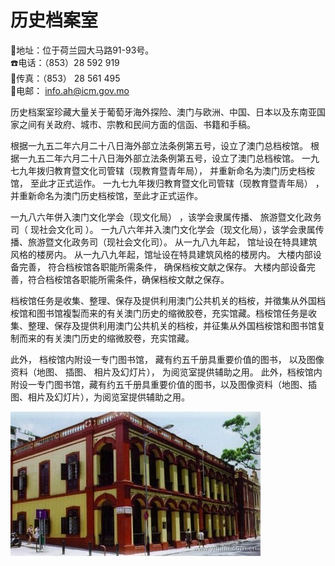 # 历史档案室  
📌地址：位于荷兰园大马路91-93号。   
☎️电话：（853）28 592 919  
📠传真：（853） 28 561 495  
📨电邮： info.ah@icm.gov.mo  
  
历史档案室珍藏大量关于葡萄牙海外探险、澳门与欧洲、中国、日本以及东南亚国家之间有关政府、城市、宗教和民间方面的信函、书籍和手稿。   
  
根据一九五二年六月二十八日海外部立法条例第五号，设立了澳门总档桉馆。  根据一九五二年六月二十八日海外部立法条例第五号，设立了澳门总档桉馆。  一九七九年拨归教育暨文化司管辖（现教育暨青年局）， 并重新命名为澳门历史档桉馆， 至此才正式运作。  一九七九年拨归教育暨文化司管辖（现教育暨青年局） ，并重新命名为澳门历史档桉馆，至此才正式运作。   
  
一九八六年併入澳门文化学会（现文化局） ，该学会隶属传播、 旅游暨文化政务司（ 现社会文化司 ）。  一九八六年并入澳门文化学会（现文化局），该学会隶属传播、旅游暨文化政务司（现社会文化司）。  从一九八九年起， 馆址设在特具建筑风格的楼房内。  从一九八九年起，馆址设在特具建筑风格的楼房内。  大楼内部设备完善， 符合档桉馆各职能所需条件， 确保档桉文献之保存。  大楼内部设备完善，符合档桉馆各职能所需条件，确保档桉文献之保存。   
  
档桉馆任务是收集、整理、保存及提供利用澳门公共机关的档桉，并徵集从外国档桉馆和图书馆複製而来的有关澳门历史的缩微胶卷，充实馆藏。档桉馆任务是收集、整理、保存及提供利用澳门公共机关的档桉，并征集从外国档桉馆和图书馆复制而来的有关澳门历史的缩微胶卷，充实馆藏。   
  
此外， 档桉馆内附设一专门图书馆， 藏有约五千册具重要价值的图书， 以及图像资料（地图、 插图、 相片及幻灯片）， 为阅览室提供辅助之用。  此外，档桉馆内附设一专门图书馆，藏有约五千册具重要价值的图书，以及图像资料（地图、插图、相片及幻灯片），为阅览室提供辅助之用。   
  
![](https://raw.githubusercontent.com/szqq0512/Pic/main/img/202201212118006.png)  
